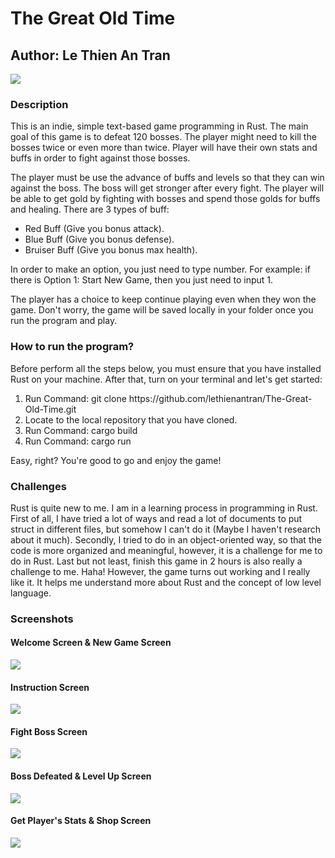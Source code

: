 <h1>The Great Old Time</h1>
<h2>Author: Le Thien An Tran</h2>
<img src="https://github.com/lethienantran/The-Great-Old-Time/assets/114910291/1f1fd026-818d-433a-b6ca-60c6455521cf"/>
<h3>Description</h3>
<p>This is an indie, simple text-based game programming in Rust. The main goal of this game is to defeat 120 bosses. The player might need to kill the bosses twice or even more than twice. Player will have their own stats and buffs in order to fight against those bosses.</p>
<p>The player must be use the advance of buffs and levels so that they can win against the boss. The boss will get stronger after every fight. The player will be able to get gold by fighting with bosses and spend those golds for buffs and healing. There are 3 types of buff: 
  <ul>
    <li>Red Buff (Give you bonus attack).</li>
    <li>Blue Buff (Give you bonus defense).</li>
    <li>Bruiser Buff (Give you bonus max health).</li>
  </ul>
</p>
<p>In order to make an option, you just need to type number. For example: if there is Option 1: Start New Game, then you just need to input 1. </p>
<p>The player has a choice to keep continue playing even when they won the game. Don't worry, the game will be saved locally in your folder once you run the program and play.</p>
<h3>How to run the program?</h3>
<p>Before perform all the steps below, you must ensure that you have installed Rust on your machine. After that, turn on your terminal and let's get started: </p>
<ol>
  <li>Run Command: git clone https://github.com/lethienantran/The-Great-Old-Time.git</li>
  <li>Locate to the local repository that you have cloned.</li>
  <li>Run Command: cargo build</li>
  <li>Run Command: cargo run</li>
</ol>
<p>Easy, right? You're good to go and enjoy the game!</p>
<h3>Challenges</h3>
<p>Rust is quite new to me. I am in a learning process in programming in Rust. First of all, I have tried a lot of ways and read a lot of documents to put struct in different files, but somehow I can't do it (Maybe I haven't research about it much). Secondly, I tried to do in an object-oriented way, so that the code is more organized and meaningful, however, it is a challenge for me to do in Rust. Last but not least, finish this game in 2 hours is also really a challenge to me. Haha! However, the game turns out working and I really like it. It helps me understand more about Rust and the concept of low level language.</p>
<h3>Screenshots</h3>
<h4>Welcome Screen & New Game Screen</h4>
<img src="https://github.com/lethienantran/The-Great-Old-Time/assets/114910291/02ce281e-fa7c-4335-a2e9-320ac91af589"/>
<h4>Instruction Screen</h4>
<img src="https://github.com/lethienantran/The-Great-Old-Time/assets/114910291/10b8b853-de42-4b3b-b196-fac34d1538df"/>
<h4>Fight Boss Screen</h4>
<img src="https://github.com/lethienantran/The-Great-Old-Time/assets/114910291/7e30517f-2a5a-4bd2-bb64-b3a71d69edaa"/>
<h4>Boss Defeated & Level Up Screen</h4>
<img src="https://github.com/lethienantran/The-Great-Old-Time/assets/114910291/ab4f3d56-ee44-4289-92c4-4439f8e325ae"/>
<h4>Get Player's Stats & Shop Screen</h4>
<img src="https://github.com/lethienantran/The-Great-Old-Time/assets/114910291/63074305-62e3-4c6e-aef1-9c8b4484f153"/>
